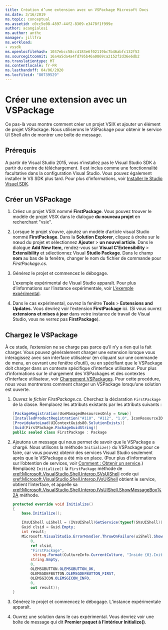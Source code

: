 ```yaml
---
title: Création d’une extension avec un VSPackage Microsoft Docs
ms.date: 3/16/2019
ms.topic: conceptual
ms.assetid: c0cc5e08-4897-44f2-8309-e3478f1f999e
author: acangialosi
ms.author: anthc
manager: jillfra
ms.workload:
- vssdk
ms.openlocfilehash: 1037ebcc58cc4183e6f02119bc7b46abfc132f52
ms.sourcegitcommit: 16a4a5da4a4fd795b46a0869ca2152f2d36e6db2
ms.translationtype: MT
ms.contentlocale: fr-FR
ms.lasthandoff: 04/06/2020
ms.locfileid: "80739529"
---
```

# <a name="create-an-extension-with-a-vspackage"></a>Créer une extension avec un VSPackage

Ce pas-là vous montre comment créer un projet VSIX et ajouter un élément de projet VSPackage. Nous utiliserons le VSPackage pour obtenir le service UI Shell afin de montrer une boîte de message.

## <a name="prerequisites"></a>Prérequis

A partir de Visual Studio 2015, vous n’installez pas le Visual Studio SDK à partir du centre de téléchargement. Il est inclus comme une fonctionnalité facultative dans la configuration Visual Studio. Vous pouvez également installer le VS SDK plus tard. Pour plus d’informations, voir [Installer le Studio Visuel SDK](../extensibility/installing-the-visual-studio-sdk.md).

## <a name="create-a-vspackage"></a>Créer un VSPackage

1. Créez un projet VSIX nommé **FirstPackage**. Vous pouvez trouver le modèle de projet VSIX dans le dialogue **du nouveau projet** en recherchant "vsix".

2. Lorsque le projet s’ouvre, ajoutez un modèle d’article visual Studio nommé **FirstPackage**. Dans la **Solution Explorer**, cliquez à droite sur le nœud du projet et sélectionnez **Ajouter** > **un nouvel article**. Dans le dialogue **Add New Item,** rendez-vous sur **Visual C’Extensibility** > **Extensibility** et sélectionnez Visual **Studio Package**. Dans le champ **nom** au bas de la fenêtre, changer le nom du fichier de commande pour *FirstPackage.cs*.

3. Générez le projet et commencez le débogage.

    L’exemple expérimental de Visual Studio apparaît. Pour plus d’informations sur l’instance expérimentale, voir [L’exemple expérimental](../extensibility/the-experimental-instance.md).

4. Dans le cas expérimental, ouvrez la fenêtre **Tools** > **Extensions and Updates.** Vous devriez voir l’extension **FirstPackage** ici. (Si vous ouvrez **extensions et mises à jour** dans votre instance de travail de Visual Studio, vous ne verrez pas **FirstPackage**).

## <a name="load-the-vspackage"></a>Chargez le VSPackage

À ce stade, l’extension ne se charge pas parce qu’il n’y a rien qui la fait charger. Vous pouvez généralement charger une extension lorsque vous interagissez avec son interface utilisateur (en cliquant sur une commande de menu, en ouvrant une fenêtre d’outil), ou en spécifiant que le VSPackage doit charger dans un contexte spécifique d’interface utilisateur. Pour plus d’informations sur le chargement des VSPackages et des contextes d’interface utilisateur, voir [Chargement VSPackages](../extensibility/loading-vspackages.md). Pour cette procédure, nous vous montrerons comment charger un VSPackage lorsqu’une solution est ouverte.

1. Ouvrez le *fichier FirstPackage.cs.* Cherchez la déclaration `FirstPackage` de la classe. Remplacez les attributs existants par les attributs suivants :

    ```csharp
    [PackageRegistration(UseManagedResourcesOnly = true)]
    [InstalledProductRegistration("#110", "#112", "1.0", IconResourceID = 400)] // Info on this package for Help/About
    [ProvideAutoLoad(UIContextGuids80.SolutionExists)]
    [Guid(FirstPackage.PackageGuidString)]
    public sealed class FirstPackage : Package
    ```

2. Ajoutons un message qui nous permet de savoir que le VSPackage a chargé. Nous utilisons la méthode `Initialize()` du VSPackage pour ce faire, car vous pouvez obtenir des services Visual Studio seulement après que le VSPackage a été mis en place. (Pour plus d’informations sur l’obtention de services, voir [Comment : Obtenir un service](../extensibility/how-to-get-a-service.md).) Remplacez `Initialize()` la `FirstPackage` méthode de <xref:Microsoft.VisualStudio.Shell.Interop.SVsUIShell> code qui <xref:Microsoft.VisualStudio.Shell.Interop.IVsUIShell> obtient le service, obtient l’interface, et appelle sa <xref:Microsoft.VisualStudio.Shell.Interop.IVsUIShell.ShowMessageBox%2A> méthode.

    ```csharp
    protected override void Initialize()
    {
        base.Initialize();

        IVsUIShell uiShell = (IVsUIShell)GetService(typeof(SVsUIShell));
        Guid clsid = Guid.Empty;
        int result;
        Microsoft.VisualStudio.ErrorHandler.ThrowOnFailure(uiShell.ShowMessageBox(
            0,
            ref clsid,
            "FirstPackage",
             string.Format(CultureInfo.CurrentCulture, "Inside {0}.Initialize()", this.GetType().FullName),
            string.Empty,
            0,
            OLEMSGBUTTON.OLEMSGBUTTON_OK,
            OLEMSGDEFBUTTON.OLEMSGDEFBUTTON_FIRST,
            OLEMSGICON.OLEMSGICON_INFO,
            0,
            out result));
    }
    ```

3. Générez le projet et commencez le débogage. L’instance expérimentale apparaît.

4. Ouvrez une solution dans le cas expérimental. Vous devriez voir une boîte de message qui dit **Premier paquet à l’intérieur Initialize()**.
